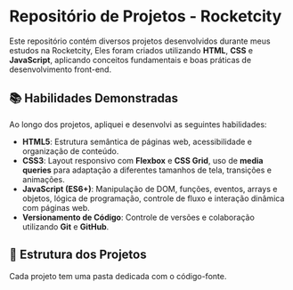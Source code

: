# Repositório de Projetos - Rocketcity

Este repositório contém diversos projetos desenvolvidos durante meus estudos na Rocketcity, Eles foram criados utilizando **HTML**, **CSS** e **JavaScript**, aplicando conceitos fundamentais e boas práticas de desenvolvimento front-end.

## 📚 Habilidades Demonstradas

Ao longo dos projetos, apliquei e desenvolvi as seguintes habilidades:

- **HTML5**: Estrutura semântica de páginas web, acessibilidade e organização de conteúdo.
- **CSS3**: Layout responsivo com **Flexbox** e **CSS Grid**, uso de **media queries** para adaptação a diferentes tamanhos de tela, transições e animações.
- **JavaScript (ES6+)**: Manipulação de DOM, funções, eventos, arrays e objetos, lógica de programação, controle de fluxo e interação dinâmica com páginas web.
- **Versionamento de Código**: Controle de versões e colaboração utilizando **Git** e **GitHub**.
  
## 📁 Estrutura dos Projetos

Cada projeto tem uma pasta dedicada com o código-fonte.
